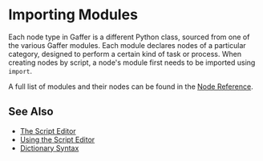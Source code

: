# Importing Modules #

Each node type in Gaffer is a different Python class, sourced from one of the various Gaffer modules. Each module declares nodes of a particular category, designed to perform a certain kind of task or process. When creating nodes by script, a node's module first needs to be imported using `import`.

A full list of modules and their nodes can be found in the [Node Reference](../../../Reference/NodeReference/index.md).


## See Also ##

- [The Script Editor](../ScriptEditor/index.md)
- [Using the Script Editor](../UsingTheScriptEditor/index.md)
- [Dictionary Syntax](../DictionarySyntax/index.md)
